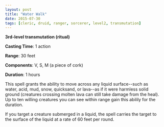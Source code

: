 ```yaml
---
layout: post
title: "Water Walk"
date: 2015-07-30
tags: [cleric, druid, ranger, sorcerer, level2, transmutation]
---
```


**3rd-level transmutation (ritual)**

**Casting Time**: 1 action

**Range**: 30 feet

**Components**: V, S, M (a piece of cork)

**Duration**: 1 hours

This spell grants the ability to move across any liquid surface--such as water, acid, mud, snow, quicksand, or lava--as if it were harmless solid ground (creatures crossing molten lava can still take damage from the heal). Up to ten willing creatures you can see within range gain this abilily for the duration.

lf you target a creature submerged in a liquid, the spell carries the target to the surface of the liquid at a rate of 60 feet per round.
